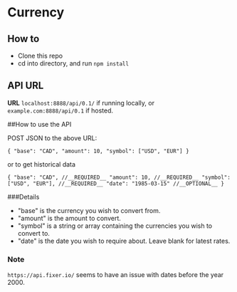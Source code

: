 # Currency

## How to
* Clone this repo
* cd into directory, and run `npm install`

## API URL
__URL__
`localhost:8888/api/0.1/` if running locally,
or
`example.com:8888/api/0.1` if hosted.

##How to use the API

POST JSON to the above URL:

`{
	"base": "CAD",
	"amount": 10,
	"symbol": ["USD", "EUR"]
}`

or to get historical data

`{
	"base": "CAD", //__REQUIRED__
	"amount": 10, //__REQUIRED__
	"symbol": ["USD", "EUR"], //__REQUIRED__
	"date": "1985-03-15" //__OPTIONAL__
}`

###Details

* "base" is the currency you wish to convert from. 
* "amount" is the amount to convert. 
* "symbol" is a string or array containing the currencies you wish to convert to. 
* "date" is the date you wish to require about. Leave blank for latest rates. 

### Note

`https://api.fixer.io/` seems to have an issue with dates before the year 2000.

